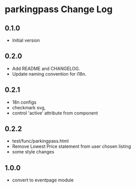 # parkingpass Change Log

## 0.1.0

- Initial version

## 0.2.0

- Add README and CHANGELOG.
- Update naming convention for i18n.

## 0.2.1

- 18n configs
- checkmark svg,
- control 'active' attribute from component

## 0.2.2

- test/func/parkingpass.html
- Remove Lowest Price statement from user chosen listing
- some style changes

## 1.0.0

- convert to eventpage module
